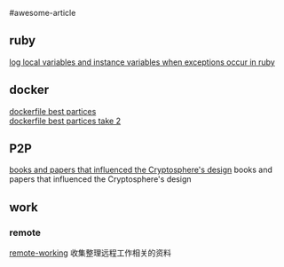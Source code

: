 #awesome-article

## ruby

[log local variables and instance variables when exceptions occur in ruby](http://blog.honeybadger.io/log-local-variables-and-instance-variables-when-exceptions-occur-in-ruby/)  


## docker

[dockerfile best partices](https://docs.docker.com/engine/userguide/eng-image/dockerfile_best-practices/)  
[dockerfile best partices take 2](http://crosbymichael.com/dockerfile-best-practices-take-2.html)  


## P2P

[ books and papers that influenced the Cryptosphere's design](https://github.com/cryptosphere/cryptosphere/wiki/Reading-List)   books and papers that influenced the Cryptosphere's design  

## work

### remote

[remote-working](https://github.com/greatghoul/remote-working)  收集整理远程工作相关的资料  
